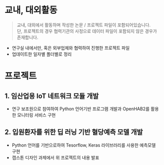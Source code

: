 # 교내, 대외활동
 > 교내, 대외에서 활동하며 작성한 논문 / 프로젝트 파일이 포함되어있습니다.   
 > 단, 프로젝트의 경우 협력기관의 사정으로 데이터 파일이 포함되지 않은 경우가 존재합니다.
 - 연구실 내에서만, 혹은 외부업체와 협력하여 진행한 프로젝트 파일
 - 업데이트한 일자별 폴더별로 정리
 
 # 프로젝트
    
 ## 1. 임산업용 IoT 네트워크 모듈 개발
 - 연구 보조원으로 참여하여 Python 언어기반 프로그램 개발과 OpenHAB2를 활용한 모니터링 서비스 구현
 ## 2. 입원환자를 위한 딥 러닝 기반 혈당예측 모델 개발
 - Python 언어를 기반으로하여 Tesorflow, Keras 라이브러리를 사용한 예측모델 구현   
 - 캡스톤 디자인 과제에서 위 프로젝트의 내용 발표

